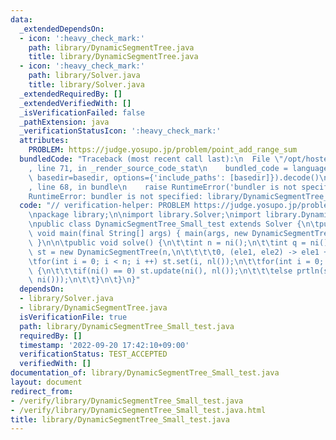 ```yaml
---
data:
  _extendedDependsOn:
  - icon: ':heavy_check_mark:'
    path: library/DynamicSegmentTree.java
    title: library/DynamicSegmentTree.java
  - icon: ':heavy_check_mark:'
    path: library/Solver.java
    title: library/Solver.java
  _extendedRequiredBy: []
  _extendedVerifiedWith: []
  _isVerificationFailed: false
  _pathExtension: java
  _verificationStatusIcon: ':heavy_check_mark:'
  attributes:
    PROBLEM: https://judge.yosupo.jp/problem/point_add_range_sum
  bundledCode: "Traceback (most recent call last):\n  File \"/opt/hostedtoolcache/Python/3.10.6/x64/lib/python3.10/site-packages/onlinejudge_verify/documentation/build.py\"\
    , line 71, in _render_source_code_stat\n    bundled_code = language.bundle(stat.path,\
    \ basedir=basedir, options={'include_paths': [basedir]}).decode()\n  File \"/opt/hostedtoolcache/Python/3.10.6/x64/lib/python3.10/site-packages/onlinejudge_verify/languages/user_defined.py\"\
    , line 68, in bundle\n    raise RuntimeError('bundler is not specified: {}'.format(str(path)))\n\
    RuntimeError: bundler is not specified: library/DynamicSegmentTree_Small_test.java\n"
  code: "// verification-helper: PROBLEM https://judge.yosupo.jp/problem/point_add_range_sum\n\
    \npackage library;\n\nimport library.Solver;\nimport library.DynamicSegmentTree;\n\
    \npublic class DynamicSegmentTree_Small_test extends Solver {\n\tpublic static\
    \ void main(final String[] args) { main(args, new DynamicSegmentTree_Small_test());\
    \ }\n\n\tpublic void solve() {\n\t\tint n = ni();\n\t\tint q = ni();\n\t\tDynamicSegmentTree\
    \ st = new DynamicSegmentTree(n,\n\t\t\t\t0, (ele1, ele2) -> ele1 + ele2);\n\t\
    \tfor(int i = 0; i < n; i ++) st.set(i, nl());\n\t\tfor(int i = 0; i < q; i ++)\
    \ {\n\t\t\tif(ni() == 0) st.update(ni(), nl());\n\t\t\telse prtln(st.find(ni(),\
    \ ni()));\n\t\t}\n\t}\n}"
  dependsOn:
  - library/Solver.java
  - library/DynamicSegmentTree.java
  isVerificationFile: true
  path: library/DynamicSegmentTree_Small_test.java
  requiredBy: []
  timestamp: '2022-09-20 17:42:10+09:00'
  verificationStatus: TEST_ACCEPTED
  verifiedWith: []
documentation_of: library/DynamicSegmentTree_Small_test.java
layout: document
redirect_from:
- /verify/library/DynamicSegmentTree_Small_test.java
- /verify/library/DynamicSegmentTree_Small_test.java.html
title: library/DynamicSegmentTree_Small_test.java
---
```

